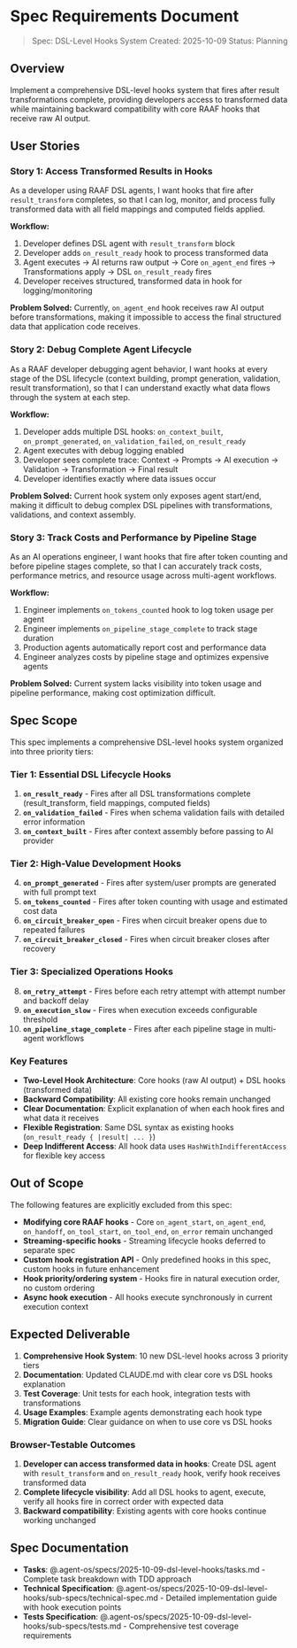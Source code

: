 # Spec Requirements Document

> Spec: DSL-Level Hooks System
> Created: 2025-10-09
> Status: Planning

## Overview

Implement a comprehensive DSL-level hooks system that fires after result transformations complete, providing developers access to transformed data while maintaining backward compatibility with core RAAF hooks that receive raw AI output.

## User Stories

### Story 1: Access Transformed Results in Hooks

As a developer using RAAF DSL agents, I want hooks that fire after `result_transform` completes, so that I can log, monitor, and process fully transformed data with all field mappings and computed fields applied.

**Workflow:**
1. Developer defines DSL agent with `result_transform` block
2. Developer adds `on_result_ready` hook to process transformed data
3. Agent executes → AI returns raw output → Core `on_agent_end` fires → Transformations apply → DSL `on_result_ready` fires
4. Developer receives structured, transformed data in hook for logging/monitoring

**Problem Solved:** Currently, `on_agent_end` hook receives raw AI output before transformations, making it impossible to access the final structured data that application code receives.

### Story 2: Debug Complete Agent Lifecycle

As a RAAF developer debugging agent behavior, I want hooks at every stage of the DSL lifecycle (context building, prompt generation, validation, result transformation), so that I can understand exactly what data flows through the system at each step.

**Workflow:**
1. Developer adds multiple DSL hooks: `on_context_built`, `on_prompt_generated`, `on_validation_failed`, `on_result_ready`
2. Agent executes with debug logging enabled
3. Developer sees complete trace: Context → Prompts → AI execution → Validation → Transformation → Final result
4. Developer identifies exactly where data issues occur

**Problem Solved:** Current hook system only exposes agent start/end, making it difficult to debug complex DSL pipelines with transformations, validations, and context assembly.

### Story 3: Track Costs and Performance by Pipeline Stage

As an AI operations engineer, I want hooks that fire after token counting and before pipeline stages complete, so that I can accurately track costs, performance metrics, and resource usage across multi-agent workflows.

**Workflow:**
1. Engineer implements `on_tokens_counted` hook to log token usage per agent
2. Engineer implements `on_pipeline_stage_complete` to track stage duration
3. Production agents automatically report cost and performance data
4. Engineer analyzes costs by pipeline stage and optimizes expensive agents

**Problem Solved:** Current system lacks visibility into token usage and pipeline performance, making cost optimization difficult.

## Spec Scope

This spec implements a comprehensive DSL-level hooks system organized into three priority tiers:

### Tier 1: Essential DSL Lifecycle Hooks

1. **`on_result_ready`** - Fires after all DSL transformations complete (result_transform, field mappings, computed fields)
2. **`on_validation_failed`** - Fires when schema validation fails with detailed error information
3. **`on_context_built`** - Fires after context assembly before passing to AI provider

### Tier 2: High-Value Development Hooks

4. **`on_prompt_generated`** - Fires after system/user prompts are generated with full prompt text
5. **`on_tokens_counted`** - Fires after token counting with usage and estimated cost data
6. **`on_circuit_breaker_open`** - Fires when circuit breaker opens due to repeated failures
7. **`on_circuit_breaker_closed`** - Fires when circuit breaker closes after recovery

### Tier 3: Specialized Operations Hooks

8. **`on_retry_attempt`** - Fires before each retry attempt with attempt number and backoff delay
9. **`on_execution_slow`** - Fires when execution exceeds configurable threshold
10. **`on_pipeline_stage_complete`** - Fires after each pipeline stage in multi-agent workflows

### Key Features

- **Two-Level Hook Architecture**: Core hooks (raw AI output) + DSL hooks (transformed data)
- **Backward Compatibility**: All existing core hooks remain unchanged
- **Clear Documentation**: Explicit explanation of when each hook fires and what data it receives
- **Flexible Registration**: Same DSL syntax as existing hooks (`on_result_ready { |result| ... }`)
- **Deep Indifferent Access**: All hook data uses `HashWithIndifferentAccess` for flexible key access

## Out of Scope

The following features are explicitly excluded from this spec:

- **Modifying core RAAF hooks** - Core `on_agent_start`, `on_agent_end`, `on_handoff`, `on_tool_start`, `on_tool_end`, `on_error` remain unchanged
- **Streaming-specific hooks** - Streaming lifecycle hooks deferred to separate spec
- **Custom hook registration API** - Only predefined hooks in this spec, custom hooks in future enhancement
- **Hook priority/ordering system** - Hooks fire in natural execution order, no custom ordering
- **Async hook execution** - All hooks execute synchronously in current execution context

## Expected Deliverable

1. **Comprehensive Hook System**: 10 new DSL-level hooks across 3 priority tiers
2. **Documentation**: Updated CLAUDE.md with clear core vs DSL hooks explanation
3. **Test Coverage**: Unit tests for each hook, integration tests with transformations
4. **Usage Examples**: Example agents demonstrating each hook type
5. **Migration Guide**: Clear guidance on when to use core vs DSL hooks

### Browser-Testable Outcomes

1. **Developer can access transformed data in hooks**: Create DSL agent with `result_transform` and `on_result_ready` hook, verify hook receives transformed data
2. **Complete lifecycle visibility**: Add all DSL hooks to agent, execute, verify all hooks fire in correct order with expected data
3. **Backward compatibility**: Existing agents with core hooks continue working unchanged

## Spec Documentation

- **Tasks**: @.agent-os/specs/2025-10-09-dsl-level-hooks/tasks.md - Complete task breakdown with TDD approach
- **Technical Specification**: @.agent-os/specs/2025-10-09-dsl-level-hooks/sub-specs/technical-spec.md - Detailed implementation guide with hook execution points
- **Tests Specification**: @.agent-os/specs/2025-10-09-dsl-level-hooks/sub-specs/tests.md - Comprehensive test coverage requirements
